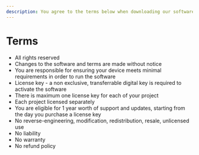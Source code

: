 ```yaml
---
description: You agree to the terms below when downloading our software
---
```


# Terms

* All rights reserved
* Changes to the software and terms are made without notice
* You are responsible for ensuring your device meets minimal requirements in order to run the software
* License key - a non exclusive, transferrable digital key is required to activate the software
* There is maximum one license key for each of your project
* Each project licensed separately
* You are eligible for 1 year worth of support and updates, starting from the day you purchase a license key
* No reverse-engineering, modification, redistribution, resale, unlicensed use
* No liability
* No warranty
* No refund policy
